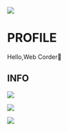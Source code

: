 ![](https://komarev.com/ghpvc/?username=maru-koyo&color=ff69b4&label=PROFILE+VIEWS)

# PROFILE

Hello,Web Corder👐

## INFO

![](https://skillicons.dev/icons?i=html,css,sass,js,ts,vite,threejs,react,nextjs,astro,php,laravel,github,vscode)

![](https://github-profile-summary-cards.vercel.app/api/cards/profile-details?username=maru-koyo&theme=dracula)

![](https://github-readme-stats.vercel.app/api/top-langs/?username=maru-koyo)
